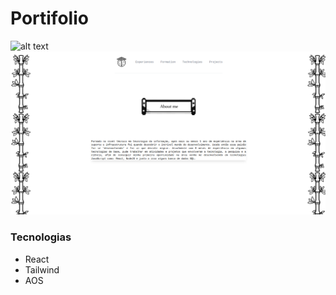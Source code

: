 # Portifolio

![alt text](public/img/img/readme-img1.png)
![alt text](public/img/readme-img2.png)

### Tecnologias

* React
* Tailwind
* AOS